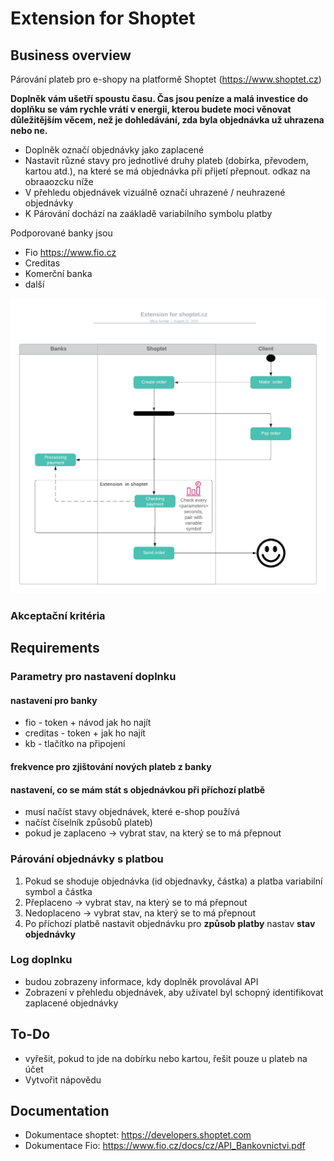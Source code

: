 # Extension for Shoptet

## Business overview

Párování plateb pro e-shopy na platformě Shoptet (<https://www.shoptet.cz>)

**Doplněk vám ušetří spoustu času. Čas jsou peníze a malá investice do doplňku se vám rychle vrátí v energii, kterou budete moci věnovat důležitějším věcem, než je dohledávání, zda byla objednávka už uhrazena nebo ne.**

* Doplněk označí objednávky jako zaplacené
* Nastavit různé stavy pro jednotlivé druhy plateb (dobírka, převodem, kartou atd.), na které se má objednávka při přijetí přepnout. odkaz na obraaozcku níže
* V přehledu objednávek vizuálně označí uhrazené / neuhrazené objednávky
* K Párování dochází na zaákladě variabilního symbolu platby

Podporované banky jsou

* Fio <https://www.fio.cz>
* Creditas
* Komerční banka
* další

![Activity diagram](/img/activity.png)

### Akceptační kritéria

## Requirements

### Parametry pro nastavení doplnku

#### nastavení pro banky

* fio - token + návod jak ho najít  
* creditas - token + jak ho najít  
* kb - tlačítko na připojení

#### frekvence pro zjištování nových plateb z banky

#### nastavení, co se mám stát s objednávkou při příchozí platbě

* musí načíst stavy objednávek, které e-shop používá
* načíst číselník způsobů plateb)  
* pokud je zaplaceno -> vybrat stav, na který se to má přepnout  

### Párování objednávky s platbou

1. Pokud se shoduje objednávka (id objednavky, částka) a platba variabilní symbol a částka
2. Přeplaceno -> vybrat stav, na který se to má přepnout
3. Nedoplaceno -> vybrat stav, na který se to má přepnout  
4. Po příchozí platbě nastavit objednávku pro **způsob platby** nastav **stav objednávky**

### Log doplnku

* budou zobrazeny informace, kdy doplněk provolával API
* Zobrazení v přehledu objednávek, aby uživatel byl schopný identifikovat zaplacené objednávky

## To-Do

* vyřešit, pokud to jde na dobírku nebo kartou, řešit pouze u plateb na účet
* Vytvořit nápovědu  

## Documentation

* Dokumentace shoptet: <https://developers.shoptet.com>
* Dokumentace Fio: <https://www.fio.cz/docs/cz/API_Bankovnictvi.pdf>

